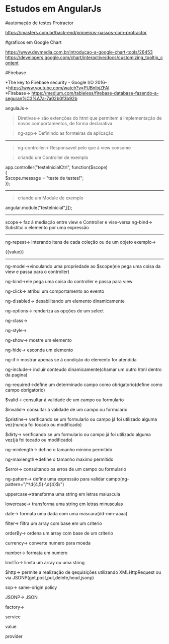 # Estudos em AngularJs

#automação de testes Protractor 

https://imasters.com.br/back-end/primeiros-passos-com-protractor


#graficos em Google Chart 
 
https://www.devmedia.com.br/introducao-a-google-chart-tools/26453
https://developers.google.com/chart/interactive/docs/customizing_tooltip_content

#Firebase

*The key to Firebase security - Google I/O 2016->https://www.youtube.com/watch?v=PUBnlbjZFAI			
*Firebase-> https://medium.com/tableless/firebase-database-fazendo-a-seguran%C3%A7a-7a02b0f3b92b

angulaJs->


> Diretivas-> são extenções do html que permitem á implementação de novos comportamentos, de forma declarativa

> ng-app-> Definindo as fornteiras da aplicação  
  
-------------------------------------------------------------------------------------------------------------
> ng-controller-> Responsavel pelo que á view consome

>criando um Controller de exemplo  

app.controller("testeInicialCtrl", function($scope)  
{  
     $scope.message = "teste de testes!";  
}); 

------------------------------------------------------------------------------------------------------------- 
> criando um Module de exemplo  

angular.module("testeInicial",[]);

------------------------------------------------------------------------------------------------------------- 
scope-> faz á mediação entre view e Controller e vise-versa
ng-bind-> Substitui o elemento por uma expressão

-------------------------------------------------------------------------------------------------------------
ng-repeat-> Interando itens de cada coleção ou de um objeto
exemplo->
<tr ng-repeat="contato in contatos">
	<td ng-repeat="(key, value) in contato">
		{{value}} 
	</td>
</tr> 

-------------------------------------------------------------------------------------------------------------

ng-model->vinculando uma propriedade ao $scope(ele pega uma coisa da view e passa para o controller)

ng-bind->ele pega uma coisa do controller e passa para view

ng-click-> atribui um comportamento ao evento

ng-disabled-> desabilitando um elemento dinamicamente

ng-options-> renderiza as opções de um select

ng-class->

ng-style->

ng-show-> mostre um elemento

ng-hide-> esconda um elemento

ng-if-> mostrar apenas se á condição do elemento for atendida

ng-include-> incluir conteudo dinamicamente(chamar um outro html dentro da pagina)

ng-required->define um determinado campo como obrigatorio(define como campo obrigatorio)

$valid-> consultar á validade de um campo ou formulario

$invalid-> consultar á validade de um campo ou formulario

$pristine-> verificando  se um formulario ou campo já foi utilizado alguma vez(nunca foi tocado ou modificado)

$dirty-> verificando  se um formulario ou campo já foi utilizado alguma vez(já foi tocado ou modificado)

ng-minlength-> define o tamanho minimo permitido

ng-maxlength->define o tamanho maximo permitido

$error-> consultando os erros de um campo ou formulario

ng-pattern-> define uma expressão  para validar campo(ng-pattern="/^\d{4,5}-\d{4}$/")

uppercase->transforma uma string em letras maiuscula

lowercase-> transforma uma string em letras minusculas

date-> formata uma dada com uma mascara(dd-mm-aaaa)

filter-> filtra um array com base em um criterio

orderBy-> ordena um array com base de um criterio

currency-> converte numero para moeda

number-> formata um numero

limitTo-> limita um array ou uma string

$http-> permite a realização de qequisições utilizando XMLHttpRequest ou via JSONP(get,post,put,delete,head,jsonp)

sop-> same-origin policy

JSONP-> JSON 

factory-> 

service

value

provider

